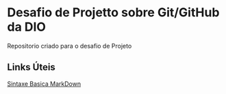 # Desafio de Projetto sobre Git/GitHub da DIO
Repositorio criado para o desafio de Projeto

## Links Úteis

[Sintaxe Basica MarkDown](https://www.markdownguide.org/basic-syntax/)
